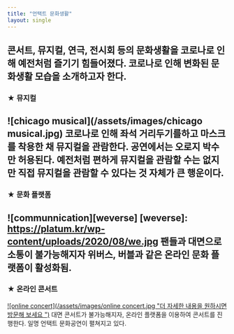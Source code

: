 ```yaml
---  
title: "언택트 문화생활"
layout: single  
---  
```

  
콘서트, 뮤지컬, 연극, 전시회 등의 문화생활을 코로나로 인해 예전처럼 즐기기 힘들어졌다. 코로나로 인해 변화된 문화생활 모습을 소개하고자 한다.  
---  
### ★ 뮤지컬
![chicago musical](/assets/images/chicago musical.jpg)
코로나로 인해 좌석 거리두기를하고 마스크를 착용한 채 뮤지컬을 관람한다. 공연에서는 오로지 박수만 허용된다. 
예전처럼 편하게 뮤지컬을 관람할 수는 없지만 직접 뮤지컬을 관람할 수 있다는 것 자체가 큰 행운이다.  
---  
### ★ 문화 플랫폼
![communnication][weverse]
[weverse]:
https://platum.kr/wp-content/uploads/2020/08/we.jpg
팬들과 대면으로 소통이 불가능해지자 위버스, 버블과 같은 온라인 문화 플랫폼이 활성화됨.  
---  
### ★ 온라인 콘서트
[![online concert](/assets/images/online concert.jpg "더 자세한 내용을 원하시면 방문해 보세요
")](https://biz.chosun.com/site/data/html_dir/2020/10/12/2020101202121.html)
대면 콘서트가 불가능해지자, 온라인 플랫폼을 이용하여 콘서트를 진행한다. 
일명 언택트 문화공연이 펼쳐지고 있다. 

